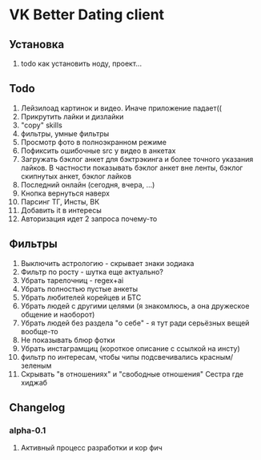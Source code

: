 # VK Better Dating client

## Установка
1. todo как установить ноду, проект...

## Todo
1. Лейзилоад картинок и видео. Иначе приложение падает((
2. Прикрутить лайки и дизлайки
3. "copy" skills
4. фильтры, умные фильтры
5. Просмотр фото в полноэкранном режиме
6. Пофиксить ошибочные src у видео в анкетах
7. Загружать бэклог анкет для бэктрэкинга и более точного указания лайков. В частности показывать бэклог анкет вне ленты, бэклог скипнутых анкет, бэклог лайков
8. Последний онлайн (сегодня, вчера, ...)
9. Кнопка вернуться наверх
10. Парсинг ТГ, Инсты, ВК
11. Добавить it в интересы
12. Авторизация идет 2 запроса почему-то

## Фильтры
1. Выключить астрологию - скрывает знаки зодиака
2. Фильтр по росту - шутка еще актуально?
3. Убрать тарелочниц - regex+ai
4. Убрать полностью пустые анкеты
5. Убрать любителей корейцев и БТС
6. Убрать людей с другими целями (я знакомлюсь, а она дружеское общение и наоборот)
7. Убрать людей без раздела "о себе" - я тут ради серьёзных вещей вообще-то
8. Не показывать блюр фотки
9. Убрать инстаграмщиц (короткое описание с ссылкой на инсту)
10. фильтр по интересам, чтобы чипы подсвечивались красным/зеленым
11. Скрывать "в отношениях" и "свободные отношения" Сестра где хиджаб

## Changelog

### alpha-0.1
1. Активный процесс разработки и кор фич